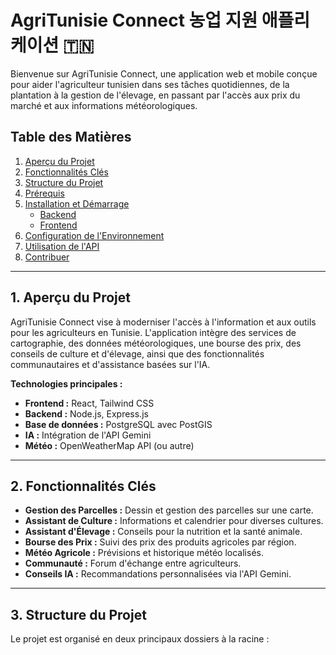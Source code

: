 # AgriTunisie Connect  농업 지원 애플리케이션 🇹🇳

Bienvenue sur AgriTunisie Connect, une application web et mobile conçue pour aider l'agriculteur tunisien dans ses tâches quotidiennes, de la plantation à la gestion de l'élevage, en passant par l'accès aux prix du marché et aux informations météorologiques.

## Table des Matières

1.  [Aperçu du Projet](#aperçu-du-projet)
2.  [Fonctionnalités Clés](#fonctionnalités-clés)
3.  [Structure du Projet](#structure-du-projet)
4.  [Prérequis](#prérequis)
5.  [Installation et Démarrage](#installation-et-démarrage)
    * [Backend](#backend)
    * [Frontend](#frontend)
6.  [Configuration de l'Environnement](#configuration-de-lenvironnement)
7.  [Utilisation de l'API](#utilisation-de-lapi)
8.  [Contribuer](#contribuer)

---

## 1. Aperçu du Projet

AgriTunisie Connect vise à moderniser l'accès à l'information et aux outils pour les agriculteurs en Tunisie. L'application intègre des services de cartographie, des données météorologiques, une bourse des prix, des conseils de culture et d'élevage, ainsi que des fonctionnalités communautaires et d'assistance basées sur l'IA.

**Technologies principales :**
* **Frontend :** React, Tailwind CSS
* **Backend :** Node.js, Express.js
* **Base de données :** PostgreSQL avec PostGIS
* **IA :** Intégration de l'API Gemini
* **Météo :** OpenWeatherMap API (ou autre)

---

## 2. Fonctionnalités Clés

* **Gestion des Parcelles :** Dessin et gestion des parcelles sur une carte.
* **Assistant de Culture :** Informations et calendrier pour diverses cultures.
* **Assistant d'Élevage :** Conseils pour la nutrition et la santé animale.
* **Bourse des Prix :** Suivi des prix des produits agricoles par région.
* **Météo Agricole :** Prévisions et historique météo localisés.
* **Communauté :** Forum d'échange entre agriculteurs.
* **Conseils IA :** Recommandations personnalisées via l'API Gemini.

---

## 3. Structure du Projet

Le projet est organisé en deux principaux dossiers à la racine :